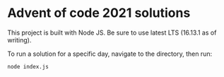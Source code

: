 # Advent of code 2021 solutions

This project is built with Node JS. Be sure to use latest LTS (16.13.1 as of writing).

To run a solution for a specific day, navigate to the directory, then run:

```
node index.js
```
